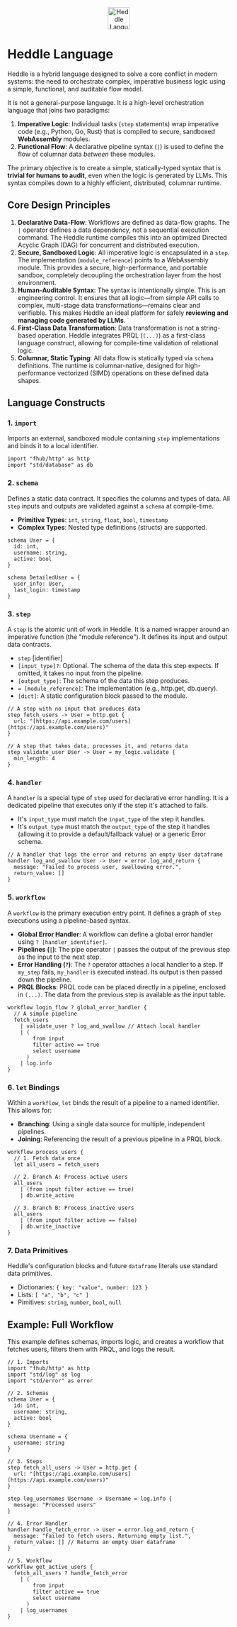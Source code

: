 <p align="center">
  <img src="logo.png" alt="Heddle Language" width="50" />
</p>

# Heddle Language

Heddle is a hybrid language designed to solve a core conflict in modern systems: the need to orchestrate complex, imperative business logic using a simple, functional, and auditable flow model.

It is not a general-purpose language. It is a high-level orchestration language that joins two paradigms:
1. **Imperative Logic**: Individual tasks (`step` statements) wrap imperative code (e.g., Python, Go, Rust) that is compiled to secure, sandboxed **WebAssembly** modules.
2. **Functional Flow**: A declarative pipeline syntax (`|`) is used to define the flow of columnar data *between* these modules.

The primary objective is to create a simple, statically-typed syntax that is **trivial for humans to audit**, even when the logic is generated by LLMs. This syntax compiles down to a highly efficient, distributed, columnar runtime.

## Core Design Principles

1. **Declarative Data-Flow**: Workflows are defined as data-flow graphs. The `|` operator  defines a data dependency, not a sequential execution command. The Heddle runtime compiles this into an optimized Directed Acyclic Graph (DAG) for concurrent and distributed execution.
2. **Secure, Sandboxed Logic**: All imperative logic is encapsulated in a `step`. The implementation (`module_reference`) points to a WebAssembly module. This provides a secure, high-performance, and portable sandbox, completely decoupling the orchestration layer from the host environment.
3. **Human-Auditable Syntax**: The syntax is intentionally simple. This is an engineering control. It ensures that all logic—from simple API calls to complex, multi-stage data transformations—remains clear and verifiable. This makes Heddle an ideal platform for safely **reviewing and managing code generated by LLMs**.
4. **First-Class Data Transformation**: Data transformation is not a string-based operation. Heddle integrates PRQL (`(...)`) as a first-class language construct, allowing for compile-time validation of relational logic.
5. **Columnar, Static Typing**: All data flow is statically typed via `schema` definitions. The runtime is columnar-native, designed for high-performance vectorized (SIMD) operations on these defined data shapes.

## Language Constructs

### 1\. `import`

Imports an external, sandboxed module containing `step` implementations and binds it to a local identifier.

```heddle
import "fhub/http" as http
import "std/database" as db
```

### 2\. `schema`

Defines a static data contract. It specifies the columns and types of data. All `step` inputs and outputs are validated against a `schema` at compile-time.

* **Primitive Types**: `int`, `string`, `float`, `bool`, `timestamp`
* **Complex Types**: Nested type definitions (structs) are supported.

```heddle
schema User = {
  id: int,
  username: string,
  active: bool
}

schema DetailedUser = {
  user_info: User,
  last_login: timestamp
}
```

### 3\. `step`

A `step` is the atomic unit of work in Heddle. It is a named wrapper around an imperative function (the "module reference"). It defines its input and output data contracts.

* `step` [identifier]
* `[input_type]?`: Optional. The schema of the data this step expects. If omitted, it takes no input from the pipeline.
* `[output_type]`: The schema of the data this step produces.
* `= [module_reference]`: The implementation (e.g., http.get, db.query).
* `[dict]`: A static configuration block passed to the module.

```heddle
// A step with no input that produces data
step fetch_users -> User = http.get {
  url: "[https://api.example.com/users](https://api.example.com/users)"
}

// A step that takes data, processes it, and returns data
step validate_user User -> User = my_logic.validate {
  min_length: 4
}
```

### 4\. `handler`

A `handler` is a special type of `step` used for declarative error handling. It is a dedicated pipeline that executes only if the step it's attached to fails.

* It's `input_type` must match the `input_type` of the step it handles.
* It's `output_type` must match the `output_type` of the step it handles (allowing it to provide a default/fallback value) or a generic Error schema.

```heddle
// A handler that logs the error and returns an empty User dataframe
handler log_and_swallow User -> User = error.log_and_return {
  message: "Failed to process user, swallowing error.",
  return_value: []
}
```

### 5\. `workflow`

A `workflow` is the primary execution entry point. It defines a graph of `step` executions using a pipeline-based syntax.

* **Global Error Handler**: A workflow can define a global error handler using `? [handler_identifier]`.
* **Pipelines (`|`)**: The pipe operator `|` passes the output of the previous step as the input to the next step.
* **Error Handling (`?`)**: The `?` operator attaches a local handler to a step. If `my_step` fails, `my_handler` is executed instead. Its output is then passed down the pipeline.
* **PRQL Blocks**: PRQL code can be placed directly in a pipeline, enclosed in `(...)`. The data from the previous step is available as the input table.

```heddle
workflow login_flow ? global_error_handler {
  // A simple pipeline
  fetch_users
    | validate_user ? log_and_swallow // Attach local handler
    | (
        from input
        filter active == true
        select username
      )
    | log.info
}
```

### 6\. `let` Bindings

Within a `workflow`, `let` binds the result of a pipeline to a named identifier. This allows for:

* **Branching**: Using a single data source for multiple, independent pipelines.
* **Joining**: Referencing the result of a previous pipeline in a PRQL block.

```heddle
workflow process_users {
  // 1. Fetch data once
  let all_users = fetch_users

  // 2. Branch A: Process active users
  all_users
    | (from input filter active == true)
    | db.write_active

  // 3. Branch B: Process inactive users
  all_users
    | (from input filter active == false)
    | db.write_inactive
}
```

### 7\. Data Primitives

Heddle's configuration blocks and future `dataframe` literals use standard data primitives.

* Dictionaries: `{ key: "value", number: 123 }`
* Lists: `[ "a", "b", "c" ]`
* Pimitives: `string`, `number`, `bool`, `null`


## Example: Full Workflow

This example defines schemas, imports logic, and creates a workflow that fetches users, filters them with PRQL, and logs the result.

```heddle
// 1. Imports
import "fhub/http" as http
import "std/log" as log
import "std/error" as error

// 2. Schemas
schema User = {
  id: int,
  username: string,
  active: bool
}

schema Username = {
  username: string
}

// 3. Steps
step fetch_all_users -> User = http.get {
  url: "[https://api.example.com/users](https://api.example.com/users)"
}

step log_usernames Username -> Username = log.info {
  message: "Processed users"
}

// 4. Error Handler
handler handle_fetch_error -> User = error.log_and_return {
  message: "Failed to fetch users. Returning empty list.",
  return_value: [] // Returns an empty User dataframe
}

// 5. Workflow
workflow get_active_users {
  fetch_all_users ? handle_fetch_error
    | (
        from input
        filter active == true
        select username
      )
    | log_usernames
}
```
